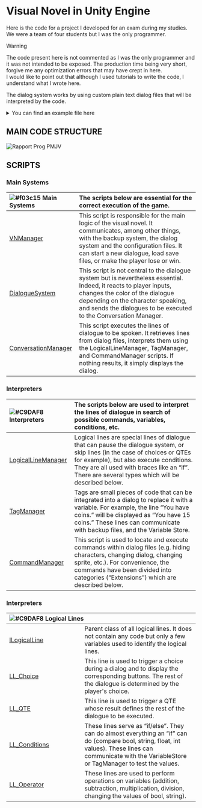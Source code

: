 # Visual Novel in Unity Engine
Here is the code for a project I developed for an exam during my studies. We were a team of four students but I was the only programmer.
> [!WARNING]
> The code present here is not commented as I was the only programmer and it was not intended to be exposed.
> The production time being very short, forgive me any optimization errors that may have crept in here.</br>
> I would like to point out that although I used tutorials to write the code, I understand what I wrote here.

The dialog system works by using custom plain text dialog files that will be interpreted by the code.
<details>
<summary>You can find an example file here</summary>
  
```
CreateCharacter(Autostoppeur -e false -i true)
Move(Soeur -x 0.75 -y 0 -i true)
Move(Autostoppeur -x 0.25 -y 0 -i true)

PlayMusic(Autostop -ch 0 -l true)

ShowAll()
SetBackground(-img Desert)
Wait(1)
ShowDialog()

narrator "Quelqu'un lui fait déjà signe de se stopper..."

Show(Soeur)
<soeur> "Vraiment… Je viens à peine de partir et je dois déjà m'arrêter…{a} Bon voyons voir ce qu’il veut."
<soeur> "Qu’est-ce que vous voulez ?"
Hide(Soeur), Show(Autostoppeur)
Autostoppeur "Merci de t’être arrêtée petite...{c}S’il te plaît Est-ce que tu peux me déposer dans l’hôpital de <color=#F771D9>Sky City</color>, je dois y être au plus vite et mon véhicule est en panne.""
Hide(Autostoppeur), Show(Soeur)
<soeur> "Et merde... c’est un grand détoure par rapport à la ou je dois aller."
Hide(Soeur), Show(Autostoppeur)
Autostoppeur "S’il vous plait je dois vraiment y aller, ma fille est mourante et je dois absolument la rejoindre à l’hôpital."
Hide(Autostoppeur), Show(Soeur)
<soeur> "<i>Qu’est ce qui me dit que c’est vrai ce qu’il raconte, il pourrait très bien être aussi bizarre que les crack head du coin ou pire... En plus je risque de perdre de l’<ox></i>"

choice "Que faire ?"
{
	-Accepter
		$playerMoney += 25
		$playerOx -= 2
		$helpedAutostop = true
		<soeur> "Bon d’accord, je vais vous déposer là-bas. Juste faites pas n’importe quoi si vous tentez quoi que ce soit ça finira mal..."
		Hide(Soeur), Show(Autostoppeur)
		Autostoppeur "Merci, vraiment vous me sauvez, tenez voici un peu d’argent pour compenser le voyage."
		Hide(Autostoppeur)
		narrator "Vous gagnez 25 <money>"
		narrator "Vous perdez 2 <ox>"
		HideDialog()
		wait(2)
		SetBackground(SkyCity)
		ShowDialog()
		Show(Soeur)
		<soeur> "Voilà on est arrivé. Vous avez intérêt à parler de moi à votre fille, ça lui fera une bonne histoire."
		Hide(Soeur), Hide(Autostoppeur)

		HideDialog()
		Wait(1)
		ClearBackground()
		Wait(1)
		HideAll()

		Load(Marchand)
	-Refuser
		$helpedAutostop = false
		<soeur> "Qu’est ce qui me prouve que tu dois aller là-bas ? Tu pourrais très bien me poignarder par derrière ou pire. {a}Donc non démerdez vous pour vos problème"
		Hide(Soeur), Show(Autostoppeur)
		SetSprite(Autostoppeur -spr 2)
		Autostoppeur "Va te faire foutre, je te souhaite que du malheur."
		Hide(Autostoppeur), Show(Soeur)
		<soeur> "M’en fou démerdez vous dans vos problèmes."
		Hide(Soeur), Hide(Autostoppeur)

		HideDialog()
		Wait(1)
		ClearBackground()
		Wait(1)
		HideAll()

		SetSprite(Autostoppeur -spr 1)

		Load(Marchand)
		
}
```

</details>

## MAIN CODE STRUCTURE
![Rapport Prog PMJV](https://github.com/hugojobe/PMJV_Atelier/assets/41127485/4537335c-7f9d-4a06-8833-ebde3caf6960)

## SCRIPTS
### Main Systems
|![#f03c15](https://placehold.co/15x15/f5cbcc/f5cbcc.png) Main Systems|The scripts below are essential for the correct execution of the game.|
|:------------------------|:------------------------------|
|[VNManager](https://github.com/hugojobe/PMJV_Atelier/blob/main/Assets/_Main/Scripts/Dialog/VNSystem/VNManager.cs)|This script is responsible for the main logic of the visual novel. It communicates, among other things, with the backup system, the dialog system and the configuration files. It can start a new dialogue, load save files, or make the player lose or win.|
|[DialogueSystem](https://github.com/hugojobe/PMJV_Atelier/blob/main/Assets/_Main/Scripts/Dialog/DialogueSystem.cs)|This script is not central to the dialogue system but is nevertheless essential. Indeed, it reacts to player inputs, changes the color of the dialogue depending on the character speaking, and sends the dialogues to be executed to the Conversation Manager.|
|[ConversationManager](https://github.com/hugojobe/PMJV_Atelier/blob/main/Assets/_Main/Scripts/Dialog/ConversationManager.cs)|This script executes the lines of dialogue to be spoken. It retrieves lines from dialog files, interprets them using the LogicalLineManager, TagManager, and CommandManager scripts. If nothing results, it simply displays the dialog.|

### Interpreters
|![#C9DAF8](https://placehold.co/15x15/C9DAF8/C9DAF8.png) Interpreters|The scripts below are used to interpret the lines of dialogue in search of possible commands, variables, conditions, etc.|
|:------------------------|:------------------------------|
|[LogicalLineManager](https://github.com/hugojobe/PMJV_Atelier/blob/main/Assets/_Main/Scripts/Dialog/LogicalLines/LogicalLineManager.cs)|Logical lines are special lines of dialogue that can pause the dialogue system, or skip lines (in the case of choices or QTEs for example), but also execute conditions. They are all used with braces like an “if”. There are several types which will be described below.|
|[TagManager](https://github.com/hugojobe/PMJV_Atelier/blob/main/Assets/_Main/Scripts/Dialog/TagManagers.cs)|Tags are small pieces of code that can be integrated into a dialog to replace it with a variable. For example, the line “You have <money> coins.” will be displayed as “You have 15 coins.” These lines can communicate with backup files, and the Variable Store.|
|[CommandManager](https://github.com/hugojobe/PMJV_Atelier/blob/main/Assets/_Main/Scripts/Commands/CommandManager.cs)|This script is used to locate and execute commands within dialog files (e.g. hiding characters, changing dialog, changing sprite, etc.). For convenience, the commands have been divided into categories (“Extensions”) which are described below.|

### Interpreters
|<nobr>![#C9DAF8](https://placehold.co/15x15/EAD1DB/EAD1DB.png) Logical Lines</nobr>||
|:------------------------|:------------------------------|
|[ILogicalLine](https://github.com/hugojobe/PMJV_Atelier/blob/main/Assets/_Main/Scripts/Dialog/LogicalLines/ILogicalLine.cs)|Parent class of all logical lines. It does not contain any code but only a few variables used to identify the logical lines.|
|[LL_Choice](https://github.com/hugojobe/PMJV_Atelier/blob/main/Assets/_Main/Scripts/Dialog/LogicalLines/Types/LL_Choice.cs)|This line is used to trigger a choice during a dialog and to display the corresponding buttons. The rest of the dialogue is determined by the player's choice.|
|[LL_QTE](https://github.com/hugojobe/PMJV_Atelier/blob/main/Assets/_Main/Scripts/Dialog/LogicalLines/Types/LL_QTE.cs)|This line is used to trigger a QTE whose result defines the rest of the dialogue to be executed.|
|[LL_Conditions](https://github.com/hugojobe/PMJV_Atelier/blob/main/Assets/_Main/Scripts/Dialog/LogicalLines/Types/LL_Condition.cs)|These lines serve as “if/else”. They can do almost everything an “if” can do (compare bool, string, float, int values). These lines can communicate with the VariableStore or TagManager to test the values.|
|[LL_Operator](https://github.com/hugojobe/PMJV_Atelier/blob/main/Assets/_Main/Scripts/Dialog/LogicalLines/Types/LL_Operator.cs)|These lines are used to perform operations on variables (addition, subtraction, multiplication, division, changing the values of bool, string).|






